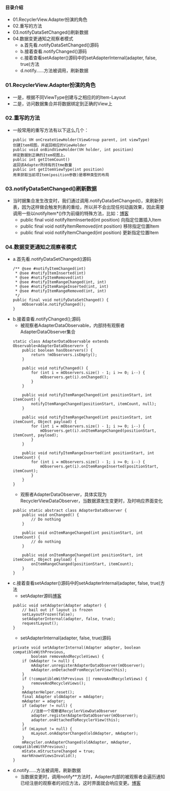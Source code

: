 #### 目录介绍
- 01.RecyclerView.Adapter扮演的角色
- 02.重写的方法
- 03.notifyDataSetChanged()刷新数据
- 04.数据变更通知之观察者模式
	* a.首先看.notifyDataSetChanged()源码
	* b.接着查看.notifyChanged()源码
	* c.接着查看setAdapter()源码中的setAdapterInternal(adapter, false, true)方法
	* d.notify……方法被调用，刷新数据


### 01.RecyclerView.Adapter扮演的角色
- 一是，根据不同ViewType创建与之相应的的Item-Layout
- 二是，访问数据集合并将数据绑定到正确的View上




### 02.重写的方法
- 一般常用的重写方法有以下这么几个：
    ```
    public VH onCreateViewHolder(ViewGroup parent, int viewType)
    创建Item视图，并返回相应的ViewHolder
    public void onBindViewHolder(VH holder, int position)
    绑定数据到正确的Item视图上。
    public int getItemCount()
    返回该Adapter所持有的Itme数量
    public int getItemViewType(int position)
    用来获取当前项Item(position参数)是哪种类型的布局
    ```



### 03.notifyDataSetChanged()刷新数据
- 当时据集合发生改变时，我们通过调用.notifyDataSetChanged()，来刷新列表，因为这样做会触发列表的重绘，所以并不会出现任何动画效果，因此需要调用一些以notifyItem*()作为前缀的特殊方法，比如：[博客](https://github.com/yangchong211/YCBlogs)
	* public final void notifyItemInserted(int position) 向指定位置插入Item
	* public final void notifyItemRemoved(int position) 移除指定位置Item
	* public final void notifyItemChanged(int position) 更新指定位置Item




### 04.数据变更通知之观察者模式
- a.首先看.notifyDataSetChanged()源码
    ```
    /** @see #notifyItemChanged(int)
     * @see #notifyItemInserted(int)
     * @see #notifyItemRemoved(int)
     * @see #notifyItemRangeChanged(int, int)
     * @see #notifyItemRangeInserted(int, int)
     * @see #notifyItemRangeRemoved(int, int)
     */
    public final void notifyDataSetChanged() {
        mObservable.notifyChanged();
    }
    ```
- b.接着查看.notifyChanged();源码
	* 被观察者AdapterDataObservable，内部持有观察者AdapterDataObserver集合
    ```
    static class AdapterDataObservable extends Observable<AdapterDataObserver> {
        public boolean hasObservers() {
            return !mObservers.isEmpty();
        }
    
        public void notifyChanged() {
            for (int i = mObservers.size() - 1; i >= 0; i--) {
                mObservers.get(i).onChanged();
            }
        }
    
        public void notifyItemRangeChanged(int positionStart, int itemCount) {
            notifyItemRangeChanged(positionStart, itemCount, null);
        }
    
        public void notifyItemRangeChanged(int positionStart, int itemCount, Object payload) {
            for (int i = mObservers.size() - 1; i >= 0; i--) {
                mObservers.get(i).onItemRangeChanged(positionStart, itemCount, payload);
            }
        }
    
        public void notifyItemRangeInserted(int positionStart, int itemCount) {
            for (int i = mObservers.size() - 1; i >= 0; i--) {
                mObservers.get(i).onItemRangeInserted(positionStart, itemCount);
            }
        }
    }
    ```
	* 观察者AdapterDataObserver，具体实现为RecyclerViewDataObserver，当数据源发生变更时，及时响应界面变化
    ```
    public static abstract class AdapterDataObserver {
        public void onChanged() {
            // Do nothing
        }
    
        public void onItemRangeChanged(int positionStart, int itemCount) {
            // do nothing
        }
    
        public void onItemRangeChanged(int positionStart, int itemCount, Object payload) {
            onItemRangeChanged(positionStart, itemCount);
        }
    }
    ```
- c.接着查看setAdapter()源码中的setAdapterInternal(adapter, false, true)方法
	* setAdapter源码[博客](https://github.com/yangchong211/YCBlogs)
    ```
    public void setAdapter(Adapter adapter) {
        // bail out if layout is frozen
        setLayoutFrozen(false);
        setAdapterInternal(adapter, false, true);
        requestLayout();
    }
    ```
	* setAdapterInternal(adapter, false, true)源码
    ```
    private void setAdapterInternal(Adapter adapter, boolean compatibleWithPrevious,
            boolean removeAndRecycleViews) {
        if (mAdapter != null) {
            mAdapter.unregisterAdapterDataObserver(mObserver);
            mAdapter.onDetachedFromRecyclerView(this);
        }
        if (!compatibleWithPrevious || removeAndRecycleViews) {
            removeAndRecycleViews();
        }
        mAdapterHelper.reset();
        final Adapter oldAdapter = mAdapter;
        mAdapter = adapter;
        if (adapter != null) {
            //注册一个观察者RecyclerViewDataObserver
            adapter.registerAdapterDataObserver(mObserver);
            adapter.onAttachedToRecyclerView(this);
        }
        if (mLayout != null) {
            mLayout.onAdapterChanged(oldAdapter, mAdapter);
        }
        mRecycler.onAdapterChanged(oldAdapter, mAdapter, compatibleWithPrevious);
        mState.mStructureChanged = true;
        markKnownViewsInvalid();
    }
    ```
- d.notify……方法被调用，刷新数据
	* 当数据变更时，调用notify**方法时，Adapter内部的被观察者会遍历通知已经注册的观察者的对应方法，这时界面就会响应变更。[博客](https://github.com/yangchong211/YCBlogs)


